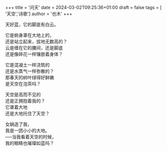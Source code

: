 +++
title = '问天'
date = 2024-03-02T09:25:36+01:00
draft = false
tags = [ '天空','诗歌']
author = '也木'
+++

天好蓝，它的脚底有白云。 <!--more-->

它是俯身罩在大地上的，  
还是站立起来，拔地无数高的？  
云是缠在它的腰间，还是脚底  
还是像碎花一样镶嵌着身体？  

它是混凝土一样浇筑的  
还是水蒸气一样弥散的？  
那春天的树叶绿得好鲜嫩  
是天空在泡茶吗？  

天空是高而不见的  
还是正拥抱着我的？  
它罩着大地  
还是大地托住了天空？  

女娲造了我，  
    我是一团小小的大地。  
–––当我看着天空的时候，  
我的眼睛也璀璨如蓝吗？  